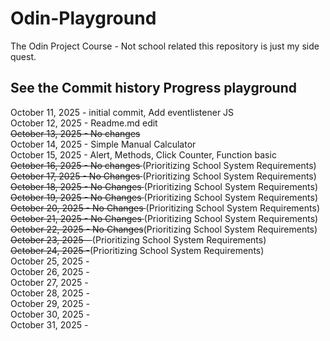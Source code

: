 # Odin-Playground
The Odin Project Course - Not school related this repository is just my side quest.


## See the Commit history Progress playground
October 11, 2025 - initial commit, Add eventlistener JS <br>
October 12, 2025 - Readme.md edit<br>
<del>October 13, 2025 - No changes</del><br>
October 14, 2025 - Simple Manual Calculator <br>
October 15, 2025 - Alert, Methods, Click Counter, Function basic<br>
<del>October 16, 2025 - No changes </del>(Prioritizing School System Requirements)<br>
<del>October 17, 2025 - No Changes </del>(Prioritizing School System Requirements)<br>
<del>October 18, 2025 - No Changes </del>(Prioritizing School System Requirements)<br>
<del>October 19, 2025 - No Changes </del>(Prioritizing School System Requirements)<br>
<del>October 20, 2025 - No Changes </del>(Prioritizing School System Requirements)<br>
<del>October 21, 2025 - No Changes </del>(Prioritizing School System Requirements)<br>
<del>October 22, 2025 - No Changes</del>(Prioritizing School System Requirements)<br>
<del>October 23, 2025 - </del>(Prioritizing School System Requirements)<br>
<del>October 24, 2025 -</del>(Prioritizing School System Requirements)<br>
October 25, 2025 - <br>
October 26, 2025 - <br>
October 27, 2025 - <br>
October 28, 2025 - <br>
October 29, 2025 - <br>
October 30, 2025 - <br>
October 31, 2025 - <br>

